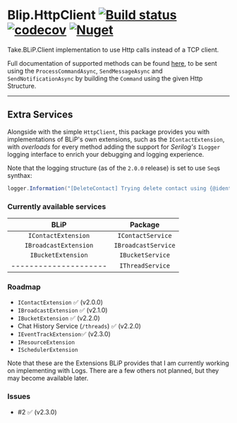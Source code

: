 # Blip.HttpClient [![Build status](https://ci.appveyor.com/api/projects/status/xg52i4obk27h92g9/branch/master?svg=true)](https://ci.appveyor.com/project/lfmundim/blip-httpclient/branch/master) [![codecov](https://codecov.io/gh/lfmundim/Blip.HttpClient/branch/master/graph/badge.svg)](https://codecov.io/gh/lfmundim/Blip.HttpClient) [![Nuget](https://img.shields.io/nuget/v/Blip.Httpclient.svg)](https://www.nuget.org/packages/blip.httpclient)
Take.BLiP.Client implementation to use Http calls instead of a TCP client.

Full documentation of supported methods can be found [here](https://docs.blip.ai), to be sent using the `ProcessCommandAsync`, `SendMessageAsync` and `SendNotificationAsync` by building the `Command` using the given Http Structure.

---

## Extra Services
Alongside with the simple `HttpClient`, this package provides you with implementations of BLiP's own extensions, such as the `IContactExtension`, with *overloads* for every method adding the support for *Serilog's* `ILogger` logging interface to enrich your debugging and logging experience.

Note that the logging structure (as of the `2.0.0` release) is set to use `Seq`s synthax:
```csharp
logger.Information("[DeleteContact] Trying delete contact using {@identity}", identity);
```

### Currently available services
|   BLiP                |   Package           |
|:---------------------:|:-------------------:|
| `IContactExtension`   | `IContactService`   |
| `IBroadcastExtension` | `IBroadcastService` |
| `IBucketExtension`    | `IBucketService`    |
| --------------------- | `IThreadService`    |

### Roadmap 
* `IContactExtension` ✅ (v2.0.0)
* `IBroadcastExtension` ✅ (v2.1.0)
* `IBucketExtension` ✅ (v2.2.0)
* Chat History Service (`/threads`) ✅ (v2.2.0)
* `IEventTrackExtension`✅ (v2.3.0)
* `IResourceExtension`
* `ISchedulerExtension`

Note that these are the Extensions BLiP provides that I am currently working on implementing with Logs. There are a few others not planned, but they may become available later.

### Issues
* #2 ✅ (v2.3.0)

